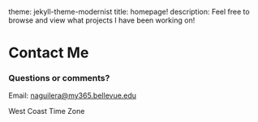 theme: jekyll-theme-modernist
title: homepage!
description: Feel free to browse and view what projects I have been working on! 

# Contact Me

### Questions or comments?

Email: naguilera@my365.bellevue.edu

West Coast Time Zone
